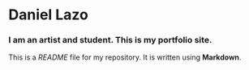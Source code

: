 # Daniel Lazo

### I am an artist and student. This is my portfolio site.

This is a *README* file for my repository. It is written using **Markdown**.
